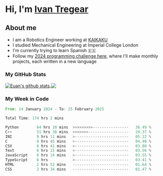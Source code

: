 # Hi, I'm [Ivan Tregear](https://www.linkedin.com/in/ivantregear/)

## About me

* I am a Robotics Engineer working at [KAIKAKU](https://github.com/KAIKAKU-AI)
* I studied Mechanical Engineering at Imperial College London
* I'm currently trying to learn Spanish :es:
* Follow my [2024 programming challenge here](https://github.com/ITregear?tab=repositories), where I'll make monthly projects, each written in a new language


### My GitHub Stats

<a href="#my-github-stats">
  <img align="center" src="https://github-readme-stats.vercel.app/api?username=itregear&count_private=true&show_icons=true&include_all_commits=true&theme=material-palenight" alt="Euan's github stats" />
</a>

<a href="#my-github-stats">
  <img align="center" src="https://github-readme-stats.vercel.app/api/top-langs/?username=itregear&layout=compact&theme=material-palenight" />
</a>

### My Week in Code
<!--START_SECTION:waka-->

```rust
From: 14 January 2024 - To: 25 February 2025

Total Time: 174 hrs 2 mins

Python        64 hrs 10 mins  >>>>>>>>>----------------   36.49 %
C++           51 hrs 38 mins  >>>>>>>------------------   29.37 %
INI           9 hrs 11 mins   >------------------------   05.22 %
C             8 hrs 45 mins   >------------------------   04.98 %
CSV           6 hrs 41 mins   >------------------------   03.80 %
Text          6 hrs 15 mins   >------------------------   03.56 %
JavaScript    6 hrs 14 mins   >------------------------   03.55 %
TypeScript    6 hrs           >------------------------   03.41 %
HTML          2 hrs 52 mins   -------------------------   01.64 %
CSS           2 hrs 34 mins   -------------------------   01.47 %
```

<!--END_SECTION:waka-->
